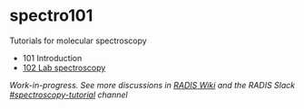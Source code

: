 # spectro101
Tutorials for molecular spectroscopy

- 101 Introduction
- [102 Lab spectroscopy](https://github.com/radis/spectro101/blob/main/102_lab_spectroscopy.ipynb)


*Work-in-progress. See more discussions in [RADIS Wiki](https://github.com/radis/radis/wiki/%F0%9F%8E%93-Spectroscopy-101-with-RADIS) and the RADIS Slack [#spectroscopy-tutorial](https://radis-radiation.slack.com/archives/C01N7R9728M) channel*
